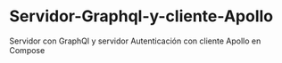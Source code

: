 # Servidor-Graphql-y-cliente-Apollo
Servidor con GraphQl y servidor Autenticación con cliente Apollo en Compose
